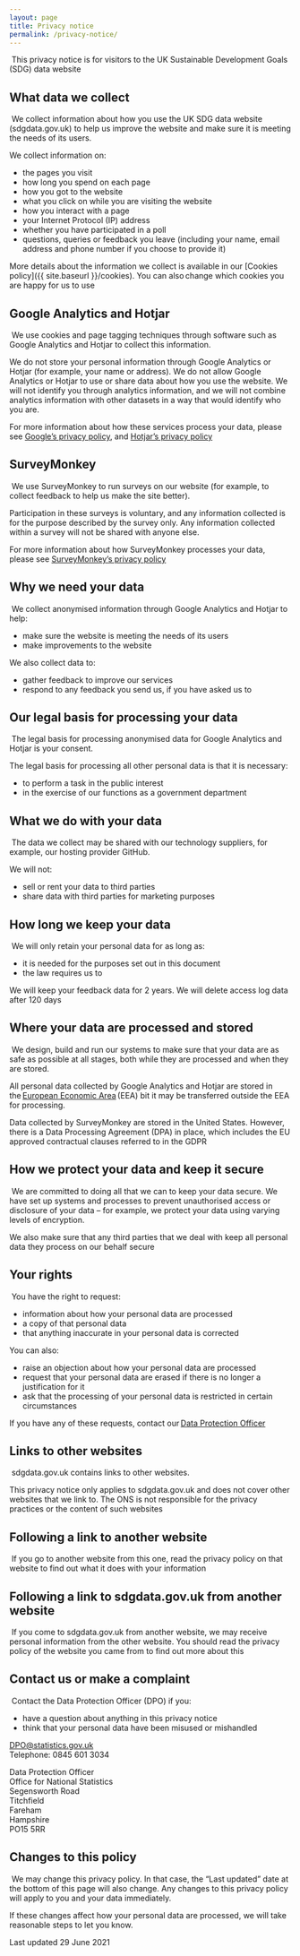 ```yaml
---
layout: page
title: Privacy notice
permalink: /privacy-notice/
---
```

​
This privacy notice is for visitors to the UK Sustainable Development Goals (SDG) data website
​

## What data we collect
​
We collect information about how you use the UK SDG data website (sdgdata.gov.uk) to help us improve the website and make sure it is meeting the needs of its users.
​

We collect information on:
​
- the pages you visit
- how long you spend on each page
- how you got to the website
- what you click on while you are visiting the website
- how you interact with a page
- your Internet Protocol (IP) address
- whether you have participated in a poll
- questions, queries or feedback you leave (including your name, email address and phone number if you choose to provide it)
​

More details about the information we collect is available in our [Cookies policy]({{ site.baseurl }}/cookies). You can also change which cookies you are happy for us to use
​

## Google Analytics and Hotjar
​
We use cookies and page tagging techniques through software such as Google Analytics and Hotjar to collect this information.
​

We do not store your personal information through Google Analytics or Hotjar (for example, your name or address). We do not allow Google Analytics or Hotjar to use or share data about how you use the website. We will not identify you through analytics information, and we will not combine analytics information with other datasets in a way that would identify who you are.
​

For more information about how these services process your data, please see [Google’s privacy policy](https://www.google.com/policies/privacy/), and [Hotjar’s privacy policy](https://www.hotjar.com/privacy)
​

## SurveyMonkey
​
We use SurveyMonkey to run surveys on our website (for example, to collect feedback to help us make the site better).
​

Participation in these surveys is voluntary, and any information collected is for the purpose described by the survey only. Any information collected within a survey will not be shared with anyone else.
​

For more information about how SurveyMonkey processes your data, please see [SurveyMonkey’s privacy policy](https://www.surveymonkey.co.uk/mp/legal/privacy-basics/)
​

## Why we need your data
​
We collect anonymised information through Google Analytics and Hotjar to help:
​
- make sure the website is meeting the needs of its users
- make improvements to the website
​

We also collect data to:
​
- gather feedback to improve our services
- respond to any feedback you send us, if you have asked us to
​

## Our legal basis for processing your data
​
The legal basis for processing anonymised data for Google Analytics and Hotjar is your consent.
​

The legal basis for processing all other personal data is that it is necessary:
​
- to perform a task in the public interest
- in the exercise of our functions as a government department
​

## What we do with your data
​
The data we collect may be shared with our technology suppliers, for example, our hosting provider GitHub.
​

We will not:
​
- sell or rent your data to third parties
- share data with third parties for marketing purposes
​

## How long we keep your data
​
We will only retain your personal data for as long as:
​
- it is needed for the purposes set out in this document
- the law requires us to
​

We will keep your feedback data for 2 years. We will delete access log data after 120 days
​

## Where your data are processed and stored
​
We design, build and run our systems to make sure that your data are as safe as possible at all stages, both while they are processed and when they are stored.
​

All personal data collected by Google Analytics and Hotjar are stored in the [European Economic Area](https://www.gov.uk/eu-eea) (EEA) bit it may be transferred outside the EEA for processing.
​

Data collected by SurveyMonkey are stored in the United States. However, there is a Data Processing Agreement (DPA) in place, which includes the EU approved contractual clauses referred to in the GDPR
​

## How we protect your data and keep it secure
​
We are committed to doing all that we can to keep your data secure. We have set up systems and processes to prevent unauthorised access or disclosure of your data – for example, we protect your data using varying levels of encryption.
​

We also make sure that any third parties that we deal with keep all personal data they process on our behalf secure
​

## Your rights
​
You have the right to request:
​
- information about how your personal data are processed
- a copy of that personal data
- that anything inaccurate in your personal data is corrected
​

You can also:
​
- raise an objection about how your personal data are processed
- request that your personal data are erased if there is no longer a justification for it
- ask that the processing of your personal data is restricted in certain circumstances
​

If you have any of these requests, contact our [Data Protection Officer](http://mailto:DPO@statistics.gov.uk/)
​

## Links to other websites
​
sdgdata.gov.uk contains links to other websites.
​

This privacy notice only applies to sdgdata.gov.uk and does not cover other websites that we link to. The ONS is not responsible for the privacy practices or the content of such websites
​

## Following a link to another website
​
If you go to another website from this one, read the privacy policy on that website to find out what it does with your information
​

## Following a link to sdgdata.gov.uk from another website
​
If you come to sdgdata.gov.uk from another website, we may receive personal information from the other website. You should read the privacy policy of the website you came from to find out more about this
​

## Contact us or make a complaint
​
Contact the Data Protection Officer (DPO) if you:
​
- have a question about anything in this privacy notice
- think that your personal data have been misused or mishandled
​

[DPO@statistics.gov.uk](mailto:DPO@statistics.gov.uk)<br>
Telephone: 0845 601 3034
​

Data Protection Officer<br>
Office for National Statistics<br>
Segensworth Road<br>
Titchfield<br>
Fareham<br>
Hampshire<br>
PO15 5RR
​

## Changes to this policy
​
We may change this privacy policy. In that case, the “Last updated” date at the bottom of this page will also change. Any changes to this privacy policy will apply to you and your data immediately.
​

If these changes affect how your personal data are processed, we will take reasonable steps to let you know.
​

Last updated 29 June 2021

